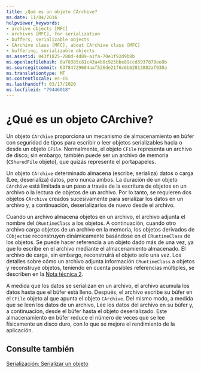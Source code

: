 ```yaml
---
title: ¿Qué es un objeto CArchive?
ms.date: 11/04/2016
helpviewer_keywords:
- archive objects [MFC]
- archives [MFC], for serialization
- buffers, serializable objects
- CArchive class [MFC], about CArchive class [MFC]
- buffering, serializable objects
ms.assetid: 843f1825-288d-4d89-a1fa-70e1f92d9b8b
ms.openlocfilehash: 0a78385c81c43a4b0c925bbe89ccd3937873ee8b
ms.sourcegitcommit: 63784729604aaf526de21f6c6b62813882af930a
ms.translationtype: MT
ms.contentlocale: es-ES
ms.lasthandoff: 03/17/2020
ms.locfileid: "79446018"
---
```

# <a name="what-is-a-carchive-object"></a>¿Qué es un objeto CArchive?

Un objeto `CArchive` proporciona un mecanismo de almacenamiento en búfer con seguridad de tipos para escribir o leer objetos serializables hacia o desde un objeto `CFile`. Normalmente, el objeto `CFile` representa un archivo de disco; sin embargo, también puede ser un archivo de memoria (`CSharedFile` objeto), que quizás represente el portapapeles.

Un objeto `CArchive` determinado almacena (escribe, serializa) datos o carga (Lee, deserializa) datos, pero nunca ambos. La duración de un objeto `CArchive` está limitada a un paso a través de la escritura de objetos en un archivo o la lectura de objetos de un archivo. Por lo tanto, se requieren dos objetos `CArchive` creados sucesivamente para serializar los datos en un archivo y, a continuación, deserializarlos de nuevo desde el archivo.

Cuando un archivo almacena objetos en un archivo, el archivo adjunta el nombre del `CRuntimeClass` a los objetos. A continuación, cuando otro archivo carga objetos de un archivo en la memoria, los objetos derivados de `CObject`se reconstruyen dinámicamente basándose en el `CRuntimeClass` de los objetos. Se puede hacer referencia a un objeto dado más de una vez, ya que lo escribe en el archivo mediante el almacenamiento almacenado. El archivo de carga, sin embargo, reconstruirá el objeto solo una vez. Los detalles sobre cómo un archivo adjunta información `CRuntimeClass` a objetos y reconstruye objetos, teniendo en cuenta posibles referencias múltiples, se describen en la [Nota técnica 2](../mfc/tn002-persistent-object-data-format.md).

A medida que los datos se serializan en un archivo, el archivo acumula los datos hasta que el búfer está lleno. Después, el archivo escribe su búfer en el `CFile` objeto al que apunta el objeto `CArchive`. Del mismo modo, a medida que se leen los datos de un archivo, Lee los datos del archivo en su búfer y, a continuación, desde el búfer hasta el objeto deserializado. Este almacenamiento en búfer reduce el número de veces que se lee físicamente un disco duro, con lo que se mejora el rendimiento de la aplicación.

## <a name="see-also"></a>Consulte también

[Serialización: Serializar un objeto](../mfc/serialization-serializing-an-object.md)
